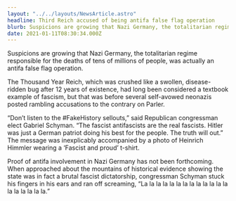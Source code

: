 ```yaml
---
layout: "../../layouts/NewsArticle.astro"
headline: Third Reich accused of being antifa false flag operation
blurb: Suspicions are growing that Nazi Germany, the totalitarian regime responsible for the deaths of tens of millions of people, was actually an antifa false flag operation.
date: 2021-01-11T08:30:34.000Z
---
```


Suspicions are growing that Nazi Germany, the totalitarian regime responsible for the deaths of tens of millions of people, was actually an antifa false flag operation.

The Thousand Year Reich, which was crushed like a swollen, disease-ridden bug after 12 years of existence, had long been considered a textbook example of fascism, but that was before several self-avowed neonazis posted rambling accusations to the contrary on Parler.

“Don’t listen to the #FakeHistory sellouts,” said Republican congressman elect Gabriel Schyman. “The fascist antifascists are the real fascists. Hitler was just a German patriot doing his best for the people. The truth will out.” The message was inexplicably accompanied by a photo of Heinrich Himmler wearing a ‘Fascist and proud’ t-shirt.

Proof of antifa involvement in Nazi Germany has not been forthcoming. When approached about the mountains of historical evidence showing the state was in fact a brutal fascist dictatorship, congressman Schyman stuck his fingers in his ears and ran off screaming, “La la la la la la la la la la la la la la la la la la la.”

